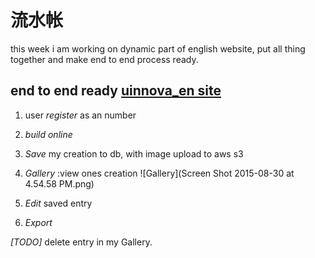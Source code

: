# 流水帐

this week i am working on dynamic part of english website, put all thing together and make end to end process ready.

## end to end ready [uinnova_en site](http://54.186.219.119:8080)
1. user *register* as an number   
2. *build online*
3. *Save* my creation to db, with image upload to aws s3
3. *Gallery* :view ones creation
![Gallery](Screen Shot 2015-08-30 at 4.54.58 PM.png)

4. *Edit* saved entry
5. *Export* 


*[TODO]* delete entry in my Gallery.